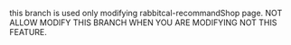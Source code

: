 this branch is used only modifying rabbitcal-recommandShop page.
NOT ALLOW MODIFY THIS BRANCH WHEN YOU ARE MODIFYING NOT THIS FEATURE.
